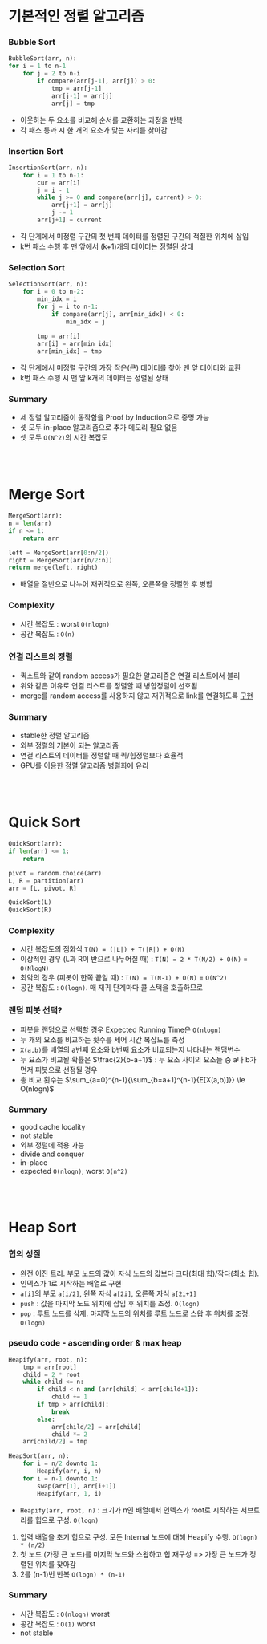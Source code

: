 # 기본적인 정렬 알고리즘
### Bubble Sort
```python
BubbleSort(arr, n):
for i = 1 to n-1
    for j = 2 to n-i
        if compare(arr[j-1], arr[j]) > 0:
            tmp = arr[j-1]
            arr[j-1] = arr[j]
            arr[j] = tmp

```
* 이웃하는 두 요소를 비교해 순서를 교환하는 과정을 반복
* 각 패스 통과 시 한 개의 요소가 맞는 자리를 찾아감

### Insertion Sort
```python
InsertionSort(arr, n):
    for i = 1 to n-1:
        cur = arr[i]
        j = i - 1
        while j >= 0 and compare(arr[j], current) > 0:
            arr[j+1] = arr[j]
            j -= 1
        arr[j+1] = current
```
* 각 단계에서 미정렬 구간의 첫 번째 데이터를 정렬된 구간의 적절한 위치에 삽입
* k번 패스 수행 후 맨 앞에서 (k+1)개의 데이터는 정렬된 상태

### Selection Sort
```python
SelectionSort(arr, n):
    for i = 0 to n-2:
        min_idx = i
        for j = i to n-1:
            if compare(arr[j], arr[min_idx]) < 0:
                min_idx = j
        
        tmp = arr[i]
        arr[i] = arr[min_idx]
        arr[min_idx] = tmp
```
* 각 단계에서 미정렬 구간의 가장 작은(큰) 데이터를 찾아 맨 앞 데이터와 교환
* k번 패스 수행 시 맨 앞 k개의 데이터는 정렬된 상태

### Summary
* 세 정렬 알고리즘이 동작함을 Proof by Induction으로 증명 가능
* 셋 모두 in-place 알고리즘으로 추가 메모리 필요 없음
* 셋 모두 `O(N^2)`의 시간 복잡도

<br/>
<br/>

# Merge Sort
```python
MergeSort(arr):
n = len(arr)
if n <= 1:
    return arr

left = MergeSort(arr[0:n/2])
right = MergeSort(arr[n/2:n])
return merge(left, right)
```
* 배열을 절반으로 나누어 재귀적으로 왼쪽, 오른쪽을 정렬한 후 병합

### Complexity
* 시간 복잡도 : worst `O(nlogn)`
* 공간 복잡도 : `O(n)`


### 연결 리스트의 정렬
* 퀵소트와 같이 random access가 필요한 알고리즘은 연결 리스트에서 불리
* 위와 같은 이유로 연결 리스트를 정렬할 때 병합정렬이 선호됨
* merge를 random access를 사용하지 않고 재귀적으로 link를 연결하도록 [구현](https://www.geeksforgeeks.org/merge-sort-for-linked-list/)


### Summary
* stable한 정렬 알고리즘
* 외부 정렬의 기본이 되는 알고리즘
* 연결 리스트의 데이터를 정렬할 때 퀵/힙정렬보다 효율적
* GPU를 이용한 정렬 알고리즘 병렬화에 유리

<br/>
<br/>

# Quick Sort
```python
QuickSort(arr):
if len(arr) <= 1:
    return

pivot = random.choice(arr)
L, R = partition(arr)
arr = [L, pivot, R]

QuickSort(L)
QuickSort(R)
```

### Complexity
* 시간 복잡도의 점화식 `T(N) = (|L|) + T(|R|) + O(N)`
* 이상적인 경우 (L과 R이 반으로 나누어질 때) : `T(N) = 2 * T(N/2) + O(N)` = `O(NlogN)`
* 최악의 경우 (피봇이 한쪽 끝일 때) : `T(N) = T(N-1) + O(N)` = `O(N^2)`
* 공간 복잡도 : `O(logn)`. 매 재귀 단계마다 콜 스택을 호출하므로

### 랜덤 피봇 선택?
* 피봇을 랜덤으로 선택할 경우 Expected Running Time은 `O(nlogn)`
* 두 개의 요소를 비교하는 횟수를 세어 시간 복잡도를 측정
* `X(a,b)`를 배열의 a번째 요소와 b번째 요소가 비교되는지 나타내는 랜덤변수
* 두 요소가 비교될 확률은 $\frac{2}{b-a+1}$ : 두 요소 사이의 요소들 중 a나 b가 먼저 피봇으로 선정될 경우
* 총 비교 횟수는 $\sum_{a=0}^{n-1}{\sum_{b=a+1}^{n-1}{E[X(a,b)]}} \le O(nlogn)$



### Summary
* good cache locality
* not stable
* 외부 정렬에 적용 가능
* divide and conquer
* in-place
* expected `O(nlogn)`, worst `O(n^2)`

<br/>
<br/>

# Heap Sort
### 힙의 성질
* 완전 이진 트리. 부모 노드의 값이 자식 노드의 값보다 크다(최대 힙)/작다(최소 힙).
* 인덱스가 1로 시작하는 배열로 구현
* `a[i]`의 부모 `a[i/2]`, 왼쪽 자식 `a[2i]`, 오른쪽 자식 `a[2i+1]`
* `push` : 값을 마지막 노드 위치에 삽입 후 위치를 조정. `O(logn)`
* `pop` : 루트 노드를 삭제. 마지막 노드의 위치를 루트 노드로 스왑 후 위치를 조정. `O(logn)`

### pseudo code - ascending order & max heap
```python
Heapify(arr, root, n):
    tmp = arr[root]
    child = 2 * root
    while child <= n:
        if child < n and (arr[child] < arr[child+1]):
            child += 1
        if tmp > arr[child]:
            break
        else:
            arr[child/2] = arr[child]
            child *= 2
    arr[child/2] = tmp

HeapSort(arr, n):
    for i = n/2 downto 1:
        Heapify(arr, i, n)
    for i = n-1 downto 1:
        swap(arr[1], arr[i+1])
        Heapify(arr, 1, i)
```
* `Heapify(arr, root, n)` : 크기가 n인 배열에서 인덱스가 root로 시작하는 서브트리를 힙으로 구성. `O(logn)`
1. 입력 배열을 초기 힙으로 구성. 모든 Internal 노드에 대해 Heapify 수행. `O(logn) * (n/2)`
2. 첫 노드 (가장 큰 노드)를 마지막 노드와 스왑하고 힙 재구성 => 가장 큰 노드가 정렬된 위치를 찾아감
3. 2를 (n-1)번 반복 `O(logn) * (n-1)`

### Summary
* 시간 복잡도 : `O(nlogn)` worst
* 공간 복잡도 : `O(1)` worst
* not stable

